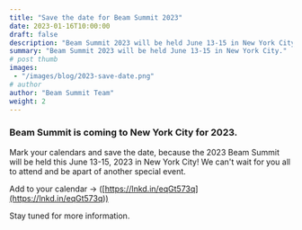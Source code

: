```yaml
---
title: "Save the date for Beam Summit 2023"
date: 2023-01-16T10:00:00
draft: false
description: "Beam Summit 2023 will be held June 13-15 in New York City."
summary: "Beam Summit 2023 will be held June 13-15 in New York City."
# post thumb
images: 
 - "/images/blog/2023-save-date.png"
# author
author: "Beam Summit Team"
weight: 2
---
```


### Beam Summit is coming to New York City for 2023.
Mark your calendars and save the date, because the 2023 Beam Summit will be held this June 13-15, 2023 in New York City! We can't wait for you all to attend and be apart of another special event.

Add to your calendar -> ([https://lnkd.in/eqGt573q](https://lnkd.in/eqGt573q))

Stay tuned for more information.
